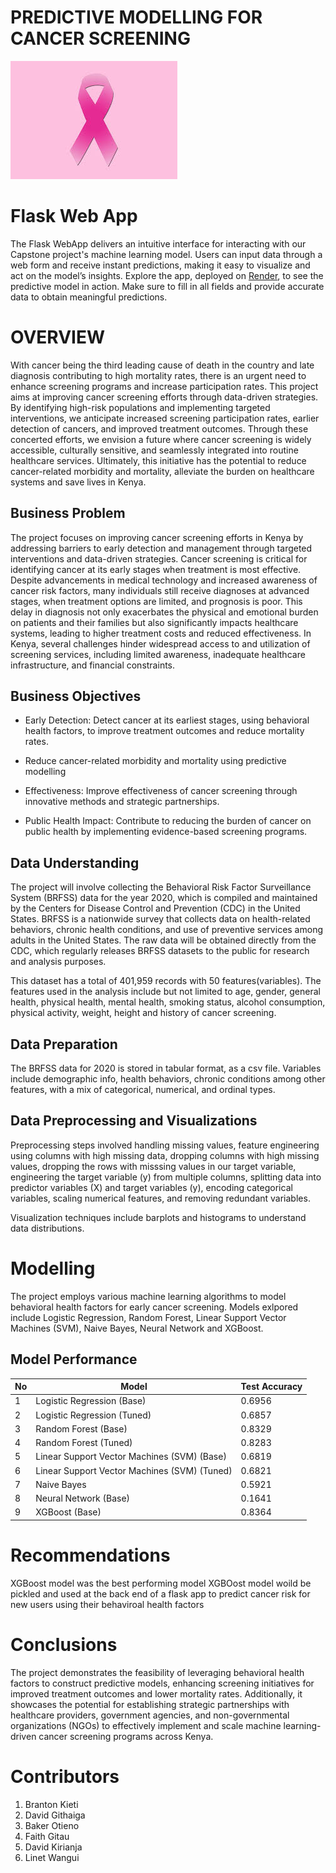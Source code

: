 # PREDICTIVE MODELLING FOR CANCER SCREENING
![Fight against Cancer](Cancer.jpeg)

# Flask Web App
The Flask WebApp delivers an intuitive interface for interacting with our Capstone project's machine learning model. Users can input data through a web form and receive instant predictions, making it easy to visualize and act on the model’s insights.
Explore the app, deployed on [Render](https://predictive-modeling-for-cancer-screening.onrender.com), to see the predictive model in action.
Make sure to fill in all fields and provide accurate data to obtain meaningful predictions.


# OVERVIEW

With cancer being the third leading cause of death in the country and late diagnosis contributing to high mortality rates, there is an urgent need to enhance screening programs and increase participation rates. This project aims at improving cancer screening efforts through data-driven strategies. By identifying high-risk populations and implementing targeted interventions, we anticipate increased screening participation rates, earlier detection of cancers, and improved treatment outcomes. Through these concerted efforts, we envision a future where cancer screening is widely accessible, culturally sensitive, and seamlessly integrated into routine healthcare services. Ultimately, this initiative has the potential to reduce cancer-related morbidity and mortality, alleviate the burden on healthcare systems and save lives in Kenya. 

## Business Problem

The project focuses on improving cancer screening efforts in Kenya by addressing barriers to early detection and management through targeted interventions and data-driven strategies. Cancer screening is critical for identifying cancer at its early stages when treatment is most effective. Despite advancements in medical technology and increased awareness of cancer risk factors, many individuals still receive diagnoses at advanced stages, when treatment options are limited, and prognosis is poor. This delay in diagnosis not only exacerbates the physical and emotional burden on patients and their families but also significantly impacts healthcare systems, leading to higher treatment costs and reduced effectiveness. In Kenya, several challenges hinder widespread access to and utilization of screening services, including limited awareness, inadequate healthcare infrastructure, and financial constraints.

## Business Objectives

+ Early Detection: Detect cancer at its earliest stages, using behavioral health factors, to improve treatment outcomes and reduce mortality rates.

+ Reduce cancer-related morbidity and mortality using predictive modelling

+ Effectiveness: Improve effectiveness of cancer screening through innovative methods and strategic partnerships.

+ Public Health Impact: Contribute to reducing the burden of cancer on public health by implementing evidence-based screening programs.

## Data Understanding

The project will involve collecting the Behavioral Risk Factor Surveillance System (BRFSS) data for the year 2020, which is compiled and maintained by the Centers for Disease Control and Prevention (CDC) in the United States. BRFSS is a nationwide survey that collects data on health-related behaviors, chronic health conditions, and use of preventive services among adults in the United States.
The raw data will be obtained directly from the CDC, which regularly releases BRFSS datasets to the public for research and analysis purposes.

This dataset has a total of 401,959 records with 50 features(variables). The features used in the analysis include but not limited to age, gender, general health, physical health, mental health, smoking status, alcohol consumption, physical activity, weight, height and history of cancer screening.

## Data Preparation

The BRFSS data for 2020 is stored in tabular format, as a csv file. Variables include demographic info, health behaviors, chronic conditions among other features, with a mix of categorical, numerical, and ordinal types.

## Data Preprocessing and Visualizations

Preprocessing steps involved handling missing values, feature engineering using columns with high missing data, dropping columns with high missing values, dropping the rows with misssing values in our target variable, engineering the target variable (y) from multiple columns, splitting data into predictor variables (X) and target variables (y), encoding categorical variables, scaling numerical features, and removing redundant variables.

Visualization techniques include barplots and histograms to understand data distributions.

# Modelling

The project employs various machine learning algorithms to model behavioral health factors for early cancer screening. Models exlpored include Logistic Regression, Random Forest, Linear Support Vector Machines (SVM), Naive Bayes, Neural Network and XGBoost.

## Model Performance

|No|Model|Test Accuracy
|-|-|-|
|1|Logistic Regression (Base) |	0.6956|
|2|Logistic Regression (Tuned) |0.6857|
|3|Random Forest (Base) |0.8329|
|4|Random Forest (Tuned) |0.8283|
|5|Linear Support Vector Machines (SVM) (Base) |0.6819|
|6|Linear Support Vector Machines (SVM) (Tuned) |0.6821|
|7|Naive Bayes |0.5921|
|8|Neural Network (Base) |0.1641|
|9|XGBoost (Base) |0.8364|


# Recommendations

XGBoost model was the best performing model 
XGBOost model woild be pickled and used at the back end of a flask app to predict cancer risk for new users using
their behaviroal health factors

# Conclusions

The project demonstrates the feasibility of leveraging behavioral health factors to construct predictive models, enhancing screening initiatives for improved treatment outcomes and lower mortality rates. 
Additionally, it showcases the potential for establishing strategic partnerships with healthcare providers, government agencies, and non-governmental organizations (NGOs) to effectively implement and scale machine learning-driven cancer screening programs across Kenya.

# Contributors
1. Branton Kieti
2. David Githaiga
3. Baker Otieno
4. Faith Gitau
5. David Kirianja
6. Linet Wangui
